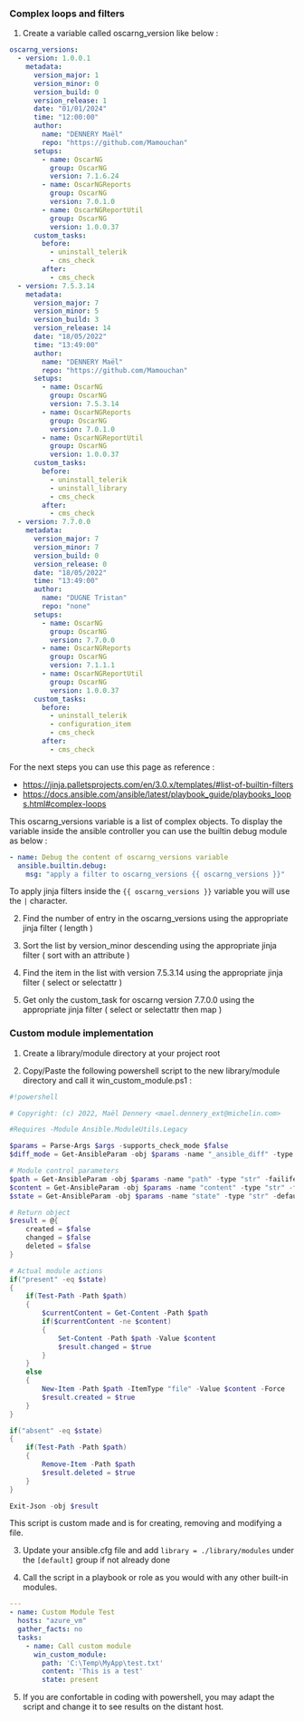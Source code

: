 ### Complex loops and filters

1) Create a variable called oscarng_version like below :

```yml
oscarng_versions:
  - version: 1.0.0.1
    metadata:
      version_major: 1
      version_minor: 0
      version_build: 0
      version_release: 1
      date: "01/01/2024"
      time: "12:00:00"
      author: 
        name: "DENNERY Maël"
        repo: "https://github.com/Mamouchan"
      setups:
        - name: OscarNG
          group: OscarNG 
          version: 7.1.6.24 
        - name: OscarNGReports 
          group: OscarNG 
          version: 7.0.1.0 
        - name: OscarNGReportUtil 
          group: OscarNG 
          version: 1.0.0.37 
      custom_tasks:
        before:
          - uninstall_telerik
          - cms_check
        after:
          - cms_check
  - version: 7.5.3.14
    metadata:
      version_major: 7
      version_minor: 5
      version_build: 3
      version_release: 14
      date: "18/05/2022"
      time: "13:49:00"
      author: 
        name: "DENNERY Maël"
        repo: "https://github.com/Mamouchan"
      setups:
        - name: OscarNG 
          group: OscarNG 
          version: 7.5.3.14 
        - name: OscarNGReports 
          group: OscarNG 
          version: 7.0.1.0 
        - name: OscarNGReportUtil 
          group: OscarNG 
          version: 1.0.0.37 
      custom_tasks:
        before:
          - uninstall_telerik
          - uninstall_library
          - cms_check
        after:
          - cms_check
  - version: 7.7.0.0
    metadata:
      version_major: 7
      version_minor: 7
      version_build: 0
      version_release: 0
      date: "18/05/2022"
      time: "13:49:00"
      author: 
        name: "DUGNE Tristan"
        repo: "none"
      setups:
        - name: OscarNG 
          group: OscarNG 
          version: 7.7.0.0
        - name: OscarNGReports 
          group: OscarNG 
          version: 7.1.1.1 
        - name: OscarNGReportUtil 
          group: OscarNG 
          version: 1.0.0.37 
      custom_tasks:
        before:
          - uninstall_telerik
          - configuration_item
          - cms_check
        after:
          - cms_check
```

For the next steps you can use this page as reference : 
- https://jinja.palletsprojects.com/en/3.0.x/templates/#list-of-builtin-filters
- https://docs.ansible.com/ansible/latest/playbook_guide/playbooks_loops.html#complex-loops

This oscarng_versions variable is a list of complex objects.
To display the variable inside the ansible controller you can use the builtin debug module as below :

```yml
- name: Debug the content of oscarng_versions variable
  ansible.builtin.debug:
    msg: "apply a filter to oscarng_versions {{ oscarng_versions }}"
```

To apply jinja filters inside the `{{ oscarng_versions }}` variable you will use the `|` character.

2) Find the number of entry in the oscarng_versions using the appropriate jinja filter ( length )
   
3) Sort the list by version_minor descending using the appropriate jinja filter ( sort with an attribute )
   
4) Find the item in the list with version 7.5.3.14 using the appropriate jinja filter ( select or selectattr )

5) Get only the custom_task for oscarng version 7.7.0.0 using the appropriate jinja filter ( select or selectattr then map )

### Custom module implementation

1) Create a library/module directory at your project root
   
2) Copy/Paste the following powershell script to the new library/module directory and call it win_custom_module.ps1 :

```ps1
#!powershell

# Copyright: (c) 2022, Maël Dennery <mael.dennery_ext@michelin.com>

#Requires -Module Ansible.ModuleUtils.Legacy

$params = Parse-Args $args -supports_check_mode $false
$diff_mode = Get-AnsibleParam -obj $params -name "_ansible_diff" -type "bool" -default $false

# Module control parameters
$path = Get-AnsibleParam -obj $params -name "path" -type "str" -failifempty ($null -ne $path)
$content = Get-AnsibleParam -obj $params -name "content" -type "str" -failifempty ($null -ne $content)
$state = Get-AnsibleParam -obj $params -name "state" -type "str" -default "present" -validateset 'present','absent'

# Return object 
$result = @{
    created = $false
    changed = $false
    deleted = $false
}

# Actual module actions
if("present" -eq $state)
{
    if(Test-Path -Path $path)
    {
        $currentContent = Get-Content -Path $path
        if($currentContent -ne $content)
        {
            Set-Content -Path $path -Value $content
            $result.changed = $true
        }
    }
    else
    {
        New-Item -Path $path -ItemType "file" -Value $content -Force
        $result.created = $true
    }
}

if("absent" -eq $state)
{
    if(Test-Path -Path $path)
    {
        Remove-Item -Path $path
        $result.deleted = $true
    }
}

Exit-Json -obj $result
```

This script is custom made and is for creating, removing and modifying a file.

3) Update your ansible.cfg file and add `library = ./library/modules` under the `[default]` group if not already done

4) Call the script in a playbook or role as you would with any other built-in modules.

```yml
---
- name: Custom Module Test
  hosts: "azure_vm"
  gather_facts: no
  tasks:
    - name: Call custom module
      win_custom_module:
        path: 'C:\Temp\MyApp\test.txt'
        content: 'This is a test'
        state: present
```

5) If you are confortable in coding with powershell, you may adapt the script and change it to see results on the distant host.
